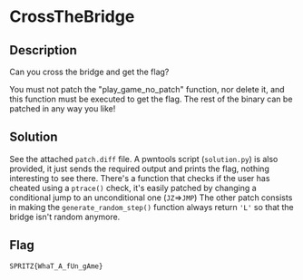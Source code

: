 # CrossTheBridge

## Description

Can you cross the bridge and get the flag?

You must not patch the "play_game_no_patch" function, nor delete it, and this function must be executed to get the flag.
The rest of the binary can be patched in any way you like!

## Solution

See the attached `patch.diff` file. A pwntools script (`solution.py`) is also provided, it just sends the required output and prints the flag, nothing interesting to see there.
There's a function that checks if the user has cheated using a `ptrace()` check, it's easily patched by changing a conditional jump to an unconditional one (`JZ`=>`JMP`)
The other patch consists in making the `generate_random_step()` function always return `'L'` so that the bridge isn't random anymore.

## Flag

```plain
SPRITZ{WhaT_A_fUn_gAme}
```
